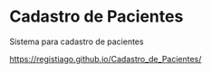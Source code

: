 # Cadastro de Pacientes
 Sistema para cadastro de pacientes
 
 https://registiago.github.io/Cadastro_de_Pacientes/
